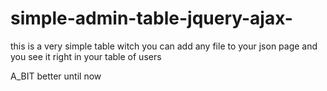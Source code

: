 # simple-admin-table-jquery-ajax-
this is a very simple table witch you can add any file to your json page and you see it right in your table of users

A_BIT better until now
